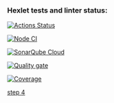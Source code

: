 ### Hexlet tests and linter status:

[![Actions Status](https://github.com/foxxdogg/frontend-project-46/actions/workflows/hexlet-check.yml/badge.svg)](https://github.com/foxxdogg/frontend-project-46/actions)

[![Node CI](https://github.com/foxxdogg/frontend-project-46/actions/workflows/ci.yml/badge.svg)](https://github.com/foxxdogg/frontend-project-46/actions/workflows/ci.yml)

[![SonarQube Cloud](https://sonarcloud.io/images/project_badges/sonarcloud-highlight.svg)](https://sonarcloud.io/summary/new_code?id=foxxdogg_frontend-project-46)

[![Quality gate](https://sonarcloud.io/api/project_badges/quality_gate?project=foxxdogg_frontend-project-46)](https://sonarcloud.io/summary/new_code?id=foxxdogg_frontend-project-46)

[![Coverage](https://sonarcloud.io/api/project_badges/measure?project=foxxdogg_frontend-project-46&metric=coverage)](https://sonarcloud.io/summary/new_code?id=foxxdogg_frontend-project-46)

[step 4](https://asciinema.org/a/juSuy7kDSvrQAFqS6PTK8GhnM)
